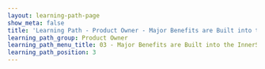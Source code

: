 ```yaml
---
layout: learning-path-page
show_meta: false
title: 'Learning Path - Product Owner - Major Benefits are Built into the InnerSource Process'
learning_path_group: Product Owner
learning_path_menu_title: 03 - Major Benefits are Built into the InnerSource Process
learning_path_position: 3
---
```

